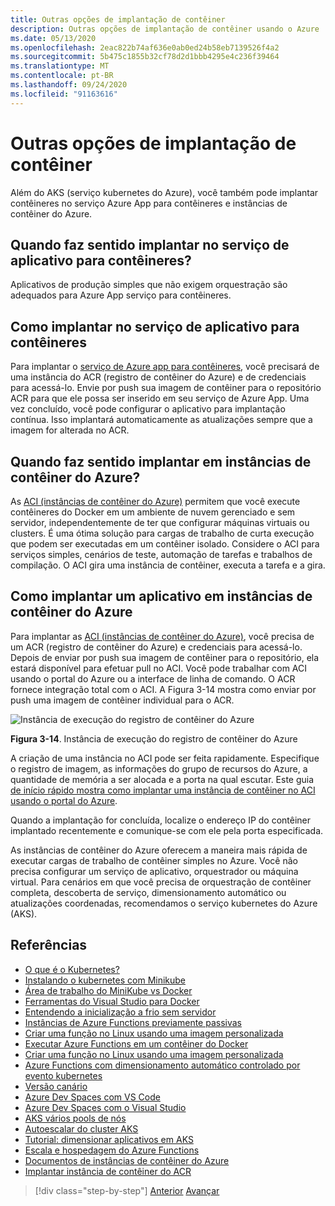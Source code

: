 ```yaml
---
title: Outras opções de implantação de contêiner
description: Outras opções de implantação de contêiner usando o Azure
ms.date: 05/13/2020
ms.openlocfilehash: 2eac822b74af636e0ab0ed24b58eb7139526f4a2
ms.sourcegitcommit: 5b475c1855b32cf78d2d1bbb4295e4c236f39464
ms.translationtype: MT
ms.contentlocale: pt-BR
ms.lasthandoff: 09/24/2020
ms.locfileid: "91163616"
---
```

# <a name="other-container-deployment-options"></a>Outras opções de implantação de contêiner

Além do AKS (serviço kubernetes do Azure), você também pode implantar contêineres no serviço Azure App para contêineres e instâncias de contêiner do Azure.

## <a name="when-does-it-make-sense-to-deploy-to-app-service-for-containers"></a>Quando faz sentido implantar no serviço de aplicativo para contêineres?

Aplicativos de produção simples que não exigem orquestração são adequados para Azure App serviço para contêineres.

## <a name="how-to-deploy-to-app-service-for-containers"></a>Como implantar no serviço de aplicativo para contêineres

Para implantar o [serviço de Azure app para contêineres](https://azure.microsoft.com/services/app-service/containers/), você precisará de uma instância do ACR (registro de contêiner do Azure) e de credenciais para acessá-lo. Envie por push sua imagem de contêiner para o repositório ACR para que ele possa ser inserido em seu serviço de Azure App. Uma vez concluído, você pode configurar o aplicativo para implantação contínua. Isso implantará automaticamente as atualizações sempre que a imagem for alterada no ACR.

## <a name="when-does-it-make-sense-to-deploy-to-azure-container-instances"></a>Quando faz sentido implantar em instâncias de contêiner do Azure?

As [ACI (instâncias de contêiner do Azure)](https://azure.microsoft.com/services/container-instances/) permitem que você execute contêineres do Docker em um ambiente de nuvem gerenciado e sem servidor, independentemente de ter que configurar máquinas virtuais ou clusters. É uma ótima solução para cargas de trabalho de curta execução que podem ser executadas em um contêiner isolado. Considere o ACI para serviços simples, cenários de teste, automação de tarefas e trabalhos de compilação. O ACI gira uma instância de contêiner, executa a tarefa e a gira.

## <a name="how-to-deploy-an-app-to-azure-container-instances"></a>Como implantar um aplicativo em instâncias de contêiner do Azure

Para implantar as [ACI (instâncias de contêiner do Azure)](/azure/container-instances/), você precisa de um ACR (registro de contêiner do Azure) e credenciais para acessá-lo. Depois de enviar por push sua imagem de contêiner para o repositório, ela estará disponível para efetuar pull no ACI. Você pode trabalhar com ACI usando o portal do Azure ou a interface de linha de comando. O ACR fornece integração total com o ACI. A Figura 3-14 mostra como enviar por push uma imagem de contêiner individual para o ACR.

![Instância de execução do registro de contêiner do Azure](./media/acr-runinstance-contextmenu.png)

**Figura 3-14**. Instância de execução do registro de contêiner do Azure

A criação de uma instância no ACI pode ser feita rapidamente. Especifique o registro de imagem, as informações do grupo de recursos do Azure, a quantidade de memória a ser alocada e a porta na qual escutar. Este guia [de início rápido mostra como implantar uma instância de contêiner no ACI usando o portal do Azure](/azure/container-instances/container-instances-quickstart-portal).

Quando a implantação for concluída, localize o endereço IP do contêiner implantado recentemente e comunique-se com ele pela porta especificada.

As instâncias de contêiner do Azure oferecem a maneira mais rápida de executar cargas de trabalho de contêiner simples no Azure. Você não precisa configurar um serviço de aplicativo, orquestrador ou máquina virtual. Para cenários em que você precisa de orquestração de contêiner completa, descoberta de serviço, dimensionamento automático ou atualizações coordenadas, recomendamos o serviço kubernetes do Azure (AKS).

## <a name="references"></a>Referências

- [O que é o Kubernetes?](https://blog.newrelic.com/engineering/what-is-kubernetes/)
- [Instalando o kubernetes com Minikube](https://kubernetes.io/docs/setup/learning-environment/minikube/)
- [Área de trabalho do MiniKube vs Docker](https://medium.com/containers-101/local-kubernetes-for-windows-minikube-vs-docker-desktop-25a1c6d3b766)
- [Ferramentas do Visual Studio para Docker](/dotnet/standard/containerized-lifecycle-architecture/design-develop-containerized-apps/visual-studio-tools-for-docker)
- [Entendendo a inicialização a frio sem servidor](https://azure.microsoft.com/blog/understanding-serverless-cold-start/)
- [Instâncias de Azure Functions previamente passivas](/azure/azure-functions/functions-premium-plan#pre-warmed-instances)
- [Criar uma função no Linux usando uma imagem personalizada](/azure/azure-functions/functions-create-function-linux-custom-image)
- [Executar Azure Functions em um contêiner do Docker](https://markheath.net/post/azure-functions-docker)
- [Criar uma função no Linux usando uma imagem personalizada](/azure/azure-functions/functions-create-function-linux-custom-image)
- [Azure Functions com dimensionamento automático controlado por evento kubernetes](/azure/azure-functions/functions-kubernetes-keda)
- [Versão canário](https://martinfowler.com/bliki/CanaryRelease.html)
- [Azure Dev Spaces com VS Code](/azure/dev-spaces/quickstart-netcore)
- [Azure Dev Spaces com o Visual Studio](/azure/dev-spaces/quickstart-netcore-visualstudio)
- [AKS vários pools de nós](/azure/aks/use-multiple-node-pools)
- [Autoescalar do cluster AKS](/azure/aks/cluster-autoscaler)
- [Tutorial: dimensionar aplicativos em AKS](/azure/aks/tutorial-kubernetes-scale)
- [Escala e hospedagem do Azure Functions](/azure/azure-functions/functions-scale)
- [Documentos de instâncias de contêiner do Azure](/azure/container-instances/)
- [Implantar instância de contêiner do ACR](/azure/container-instances/container-instances-using-azure-container-registry#deploy-with-azure-portal)

>[!div class="step-by-step"]
>[Anterior](scale-containers-serverless.md) 
> [Avançar](communication-patterns.md)
